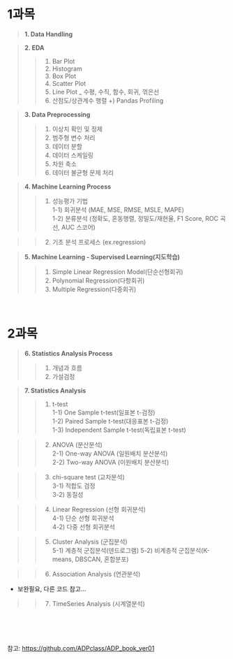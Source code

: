 # <b>1과목</b>
> <b>1. Data Handling</b>

> <b>2. EDA</b>
>> 1) Bar Plot
>> 2) Histogram
>> 3) Box Plot
>> 4) Scatter Plot
>> 5) Line Plot _ 수평, 수직, 함수, 회귀, 꺾은선
>> 6) 산점도/상관계수 행렬
>> +) Pandas Profiling

> <b>3. Data Preprocessing</b>
>> 1) 이상치 확인 및 정제
>> 2) 범주형 변수 처리
>> 3) 데이터 분할
>> 4) 데이터 스케일링
>> 5) 차원 축소
>> 6) 데이터 불균형 문제 처리

> <b>4. Machine Learning Process</b>
>> 1) 성능평가 기법  
   1-1) 회귀분석 (MAE, MSE, RMSE, MSLE, MAPE)  
   1-2) 분류분석 (정확도, 혼동행렬, 정밀도/재현율, F1 Score, ROC 곡선, AUC 스코어)  
   
>> 2) 기초 분석 프로세스 (ex.regression)

> <b>5. Machine Learning - Supervised Learning(지도학습)</b>
>> 1) Simple Linear Regression Model(단순선형회귀)
>> 2) Polynomial Regression(다항회귀)
>> 3) Multiple Regression(다중회귀)
  
  <br>
  
# <b>2과목</b>
> <b>6. Statistics Analysis Process</b>
>> 1) 개념과 흐름
>> 2) 가설검정

> <b>7. Statistics Analysis</b>
>> 1) t-test  
   1-1) One Sample t-test(일표본 t-검정)  
   1-2) Paired Sample t-test(대응표본 t-검정)  
   1-3) Independent Sample t-test(독립표본 t-test)  
   
>> 2) ANOVA (분산분석)  
   2-1) One-way ANOVA (일원배치 분산분석)  
   2-2) Two-way ANOVA (이원배치 분산분석)  
   
>> 3) chi-square test (교차분석)  
   3-1) 적합도 검정  
   3-2) 동질성  
   
>> 4) Linear Regression (선형 회귀분석)  
   4-1) 단순 선형 회귀분석  
   4-2) 다중 선형 회귀분석  
   
>> 5) Cluster Analysis (군집분석)  
   5-1) 계층적 군집분석(덴드로그램)
   5-2) 비계층적 군집분석(K-means, DBSCAN, 혼합분포)  
   
>> 6) Association Analysis (연관분석)
   - 보완필요, 다른 코드 참고...  

>> 7) TimeSeries Analysis (시계열분석)










<br><br><br><br>
참고: https://github.com/ADPclass/ADP_book_ver01
